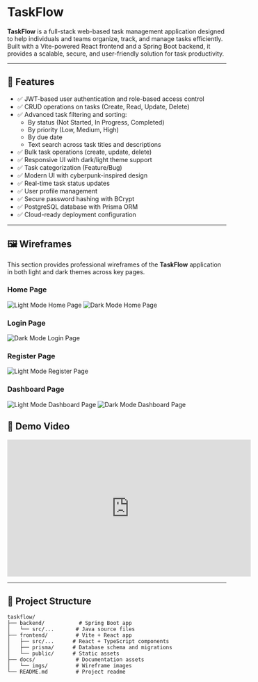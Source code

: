 # TaskFlow

**TaskFlow** is a full-stack web-based task management application designed to help individuals and teams organize, track, and manage tasks efficiently. Built with a Vite-powered React frontend and a Spring Boot backend, it provides a scalable, secure, and user-friendly solution for task productivity.

---

## 🚀 Features

- ✅ JWT-based user authentication and role-based access control
- ✅ CRUD operations on tasks (Create, Read, Update, Delete)
- ✅ Advanced task filtering and sorting:
  - By status (Not Started, In Progress, Completed)
  - By priority (Low, Medium, High)
  - By due date
  - Text search across task titles and descriptions
- ✅ Bulk task operations (create, update, delete)
- ✅ Responsive UI with dark/light theme support
- ✅ Task categorization (Feature/Bug)
- ✅ Modern UI with cyberpunk-inspired design
- ✅ Real-time task status updates
- ✅ User profile management
- ✅ Secure password hashing with BCrypt
- ✅ PostgreSQL database with Prisma ORM
- ✅ Cloud-ready deployment configuration

---

## 🖼️ Wireframes

This section provides professional wireframes of the **TaskFlow** application in both light and dark themes across key pages.

### Home Page
![Light Mode Home Page](docs/imgs/LightMode-HomePage.png)
![Dark Mode Home Page](docs/imgs/DarkMode-HomePage.png)

### Login Page
![Dark Mode Login Page](docs/imgs/DarkMode-Login.png)

### Register Page
![Light Mode Register Page](docs/imgs/LightMode-register.png)

### Dashboard Page
![Light Mode Dashboard Page](docs/imgs/LightMode-Dashboard.png)
![Dark Mode Dashboard Page](docs/imgs/DarkMode-Dashboard.png)

## 🎥 Demo Video

<iframe width="560" height="315"
 src="https://www.youtube.com/embed/_RQx_9v51IM?rel=0&autoplay=1&loop=1&playlist=_RQx_9v51IM"
 frameborder="0"
 allow="autoplay; encrypted-media; fullscreen"
 allowfullscreen>
</iframe>

---

## 📁 Project Structure

```
taskflow/
├── backend/           # Spring Boot app
│   └── src/...       # Java source files
├── frontend/         # Vite + React app
│   ├── src/...      # React + TypeScript components
│   ├── prisma/      # Database schema and migrations
│   └── public/      # Static assets
├── docs/             # Documentation assets
│   └── imgs/         # Wireframe images
└── README.md         # Project readme
```
